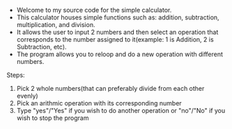 - Welcome to my source code for the simple calculator. 
- This calculator houses simple functions such as: addition, subtraction, multiplication, and division. 
- It allows the user to input 2 numbers and then select an operation that corresponds to the number assigned to it(example: 1 is Addition, 2 is Subtraction, etc). 
- The program allows you to reloop and do a new operation with different numbers.

Steps:
1. Pick 2 whole numbers(that can preferably divide from each other evenly)
2. Pick an arithmic operation with its corresponding number
3. Type "yes"/"Yes" if you wish to do another operation or "no"/"No" if you wish to stop the program
